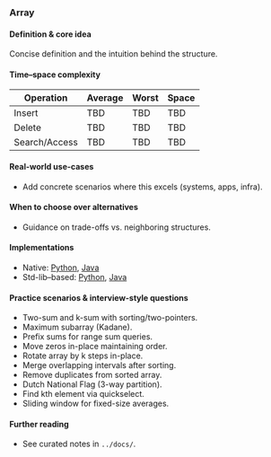 ### Array

#### Definition & core idea
Concise definition and the intuition behind the structure.

#### Time–space complexity
| Operation | Average | Worst | Space |
|---|---|---|---|
| Insert | TBD | TBD | TBD |
| Delete | TBD | TBD | TBD |
| Search/Access | TBD | TBD | TBD |

#### Real-world use-cases
- Add concrete scenarios where this excels (systems, apps, infra).

#### When to choose over alternatives
- Guidance on trade-offs vs. neighboring structures.

#### Implementations
- Native: [Python](../python/native/array.py), [Java](../java/native/Array.java)
- Std-lib–based: [Python](../python/stdlib/array_std.py), [Java](../java/stdlib/ArrayStd.java)

#### Practice scenarios & interview-style questions
- Two-sum and k-sum with sorting/two-pointers.
- Maximum subarray (Kadane).
- Prefix sums for range sum queries.
- Move zeros in-place maintaining order.
- Rotate array by k steps in-place.
- Merge overlapping intervals after sorting.
- Remove duplicates from sorted array.
- Dutch National Flag (3-way partition).
- Find kth element via quickselect.
- Sliding window for fixed-size averages.

#### Further reading
- See curated notes in `../docs/`.
